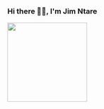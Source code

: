 ### Hi there 👋🏿, I'm Jim Ntare

<img height="180em" src="https://github-readme-stats.vercel.app/api?username=Ntare22&show_icons=true&hide_border=true&&count_private=true&include_all_commits=true" />
<!--
**Ntare22/Ntare22** is a ✨ _special_ ✨ repository because its `README.md` (this file) appears on your GitHub profile.

Here are some ideas to get you started:

- 🔭 I’m currently working on ...
- 🌱 I’m currently learning ...
- 👯 I’m looking to collaborate on ...
- 🤔 I’m looking for help with ...
- 💬 Ask me about ...
- 📫 How to reach me: ...
- 😄 Pronouns: ...
- ⚡ Fun fact: ...
-->
